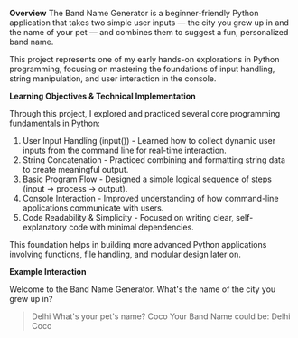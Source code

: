 **Overview**
The Band Name Generator is a beginner-friendly Python application that takes two simple user inputs — the city you grew up in and the name of your pet — and combines them to suggest a fun, personalized band name.

This project represents one of my early hands-on explorations in Python programming, focusing on mastering the foundations of input handling, string manipulation, and user interaction in the console.

**Learning Objectives & Technical Implementation**

Through this project, I explored and practiced several core programming fundamentals in Python:

1. User Input Handling (input()) -	Learned how to collect dynamic user inputs from the command line for real-time interaction.
2. String Concatenation  -	Practiced combining and formatting string data to create meaningful output.
3. Basic Program Flow - Designed a simple logical sequence of steps (input → process → output).
4. Console Interaction	- Improved understanding of how command-line applications communicate with users.
5. Code Readability & Simplicity -	Focused on writing clear, self-explanatory code with minimal dependencies.

This foundation helps in building more advanced Python applications involving functions, file handling, and modular design later on.

**Example Interaction**

Welcome to the Band Name Generator.
What's the name of the city you grew up in?
> Delhi
What's your pet's name?
> Coco
Your Band Name could be: Delhi Coco


